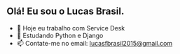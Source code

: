 ## Olá! Eu sou o Lucas Brasil.

- 🔭 Hoje eu trabalho com Service Desk 
- 🌱 Estudando Python e Django
- 📫 Contate-me no email: lucasfbrasil2015@gmail.com



